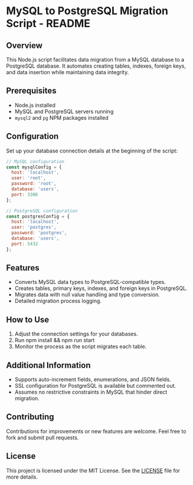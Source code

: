 # MySQL to PostgreSQL Migration Script - README

## Overview
This Node.js script facilitates data migration from a MySQL database to a PostgreSQL database. It automates creating tables, indexes, foreign keys, and data insertion while maintaining data integrity.

## Prerequisites
- Node.js installed
- MySQL and PostgreSQL servers running
- `mysql2` and `pg` NPM packages installed

## Configuration
Set up your database connection details at the beginning of the script:

```javascript
// MySQL configuration
const mysqlConfig = {
  host: 'localhost',
  user: 'root',
  password: 'root',
  database: 'users',
  port: 3306
};

// PostgreSQL configuration
const postgresConfig = {
  host: 'localhost',
  user: 'postgres',
  password: 'postgres',
  database: 'users',
  port: 5432
};
```

## Features

- Converts MySQL data types to PostgreSQL-compatible types.
- Creates tables, primary keys, indexes, and foreign keys in PostgreSQL.
- Migrates data with null value handling and type conversion.
- Detailed migration process logging.

## How to Use
1. Adjust the connection settings for your databases.
2. Run npm install && npm run start
3. Monitor the process as the script migrates each table.

## Additional Information

- Supports auto-increment fields, enumerations, and JSON fields.
- SSL configuration for PostgreSQL is available but commented out.
- Assumes no restrictive constraints in MySQL that hinder direct migration.

## Contributing
Contributions for improvements or new features are welcome. Feel free to fork and submit pull requests.

## License
This project is licensed under the MIT License. See the [LICENSE](LICENSE) file for more details.
